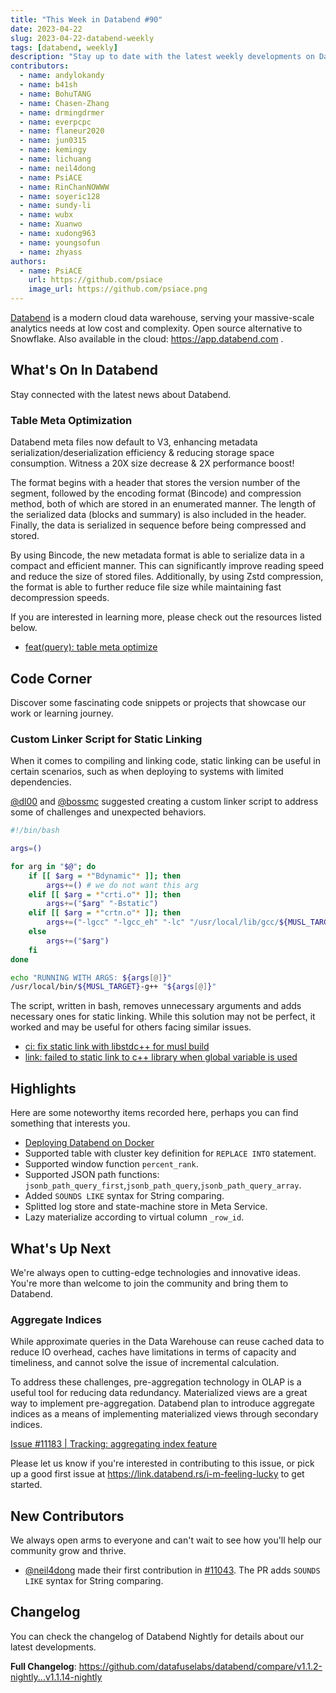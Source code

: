 ```yaml
---
title: "This Week in Databend #90"
date: 2023-04-22
slug: 2023-04-22-databend-weekly
tags: [databend, weekly]
description: "Stay up to date with the latest weekly developments on Databend!"
contributors:
  - name: andylokandy
  - name: b41sh
  - name: BohuTANG
  - name: Chasen-Zhang
  - name: drmingdrmer
  - name: everpcpc
  - name: flaneur2020
  - name: jun0315
  - name: kemingy
  - name: lichuang
  - name: neil4dong
  - name: PsiACE
  - name: RinChanNOWWW
  - name: soyeric128
  - name: sundy-li
  - name: wubx
  - name: Xuanwo
  - name: xudong963
  - name: youngsofun
  - name: zhyass
authors:
  - name: PsiACE
    url: https://github.com/psiace
    image_url: https://github.com/psiace.png
---
```


[Databend](https://github.com/datafuselabs/databend) is a modern cloud data warehouse, serving your massive-scale analytics needs at low cost and complexity. Open source alternative to Snowflake. Also available in the cloud: <https://app.databend.com> .

## What's On In Databend

Stay connected with the latest news about Databend.

### Table Meta Optimization

Databend meta files now default to V3, enhancing metadata serialization/deserialization efficiency & reducing storage space consumption. Witness a 20X size decrease & 2X performance boost!

The format begins with a header that stores the version number of the segment, followed by the encoding format (Bincode) and compression method, both of which are stored in an enumerated manner. The length of the serialized data (blocks and summary) is also included in the header. Finally, the data is serialized in sequence before being compressed and stored.

By using Bincode, the new metadata format is able to serialize data in a compact and efficient manner. This can significantly improve reading speed and reduce the size of stored files. Additionally, by using Zstd compression, the format is able to further reduce file size while maintaining fast decompression speeds.

If you are interested in learning more, please check out the resources listed below.

- [feat(query): table meta optimize](https://github.com/datafuselabs/databend/pull/11015)

## Code Corner

Discover some fascinating code snippets or projects that showcase our work or learning journey.

### Custom Linker Script for Static Linking

When it comes to compiling and linking code, static linking can be useful in certain scenarios, such as when deploying to systems with limited dependencies.

[@dl00](https://github.com/dl00) and [@bossmc](https://github.com/bossmc) suggested creating a custom linker script to address some of challenges and unexpected behaviors.

```bash
#!/bin/bash

args=()

for arg in "$@"; do
    if [[ $arg = *"Bdynamic"* ]]; then
        args+=() # we do not want this arg
    elif [[ $arg = *"crti.o"* ]]; then
        args+=("$arg" "-Bstatic")
    elif [[ $arg = *"crtn.o"* ]]; then
        args+=("-lgcc" "-lgcc_eh" "-lc" "/usr/local/lib/gcc/${MUSL_TARGET}/9.4.0/crtendS.o" "$arg")
    else
        args+=("$arg")
    fi
done

echo "RUNNING WITH ARGS: ${args[@]}"
/usr/local/bin/${MUSL_TARGET}-g++ "${args[@]}"
```

The script, written in bash, removes unnecessary arguments and adds necessary ones for static linking. While this solution may not be perfect, it worked and may be useful for others facing similar issues.

- [ci: fix static link with libstdc++ for musl build](https://github.com/datafuselabs/databend/pull/11145)
- [link: failed to static link to c++ library when global variable is used](https://github.com/rust-lang/rust/issues/36710)

## Highlights

Here are some noteworthy items recorded here, perhaps you can find something that interests you.

- [Deploying Databend on Docker](https://databend.rs/doc/deploy/deploying-local#deploying-databend-on-docker)
- Supported table with cluster key definition for `REPLACE INTO` statement.
- Supported window function `percent_rank`.
- Supported JSON path functions: `jsonb_path_query_first`,`jsonb_path_query`,`jsonb_path_query_array`.
- Added `SOUNDS LIKE` syntax for String comparing.
- Splitted log store and state-machine store in Meta Service.
- Lazy materialize according to virtual column `_row_id`.

## What's Up Next

We're always open to cutting-edge technologies and innovative ideas. You're more than welcome to join the community and bring them to Databend.

### Aggregate Indices

While approximate queries in the Data Warehouse can reuse cached data to reduce IO overhead, caches have limitations in terms of capacity and timeliness, and cannot solve the issue of incremental calculation. 

To address these challenges, pre-aggregation technology in OLAP is a useful tool for reducing data redundancy. Materialized views are a great way to implement pre-aggregation. Databend plan to introduce aggregate indices as a means of implementing materialized views through secondary indices.

[Issue #11183 | Tracking: aggregating index feature](https://github.com/datafuselabs/databend/pull/11183)

Please let us know if you're interested in contributing to this issue, or pick up a good first issue at <https://link.databend.rs/i-m-feeling-lucky> to get started.

## New Contributors

We always open arms to everyone and can't wait to see how you'll help our community grow and thrive.

- [@neil4dong](https://github.com/neil4dong) made their first contribution in [#11043](https://github.com/datafuselabs/databend/pull/11043). The PR adds `SOUNDS LIKE` syntax for String comparing.

## Changelog

You can check the changelog of Databend Nightly for details about our latest developments.

**Full Changelog**: <https://github.com/datafuselabs/databend/compare/v1.1.2-nightly...v1.1.14-nightly>
